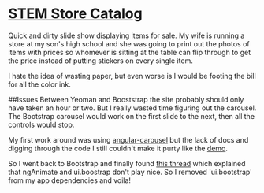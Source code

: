 # [STEM Store Catalog](http://stem-store.translunardesigns.com/)
Quick and dirty slide show displaying items for sale. My wife is running a store at my son's high school and she was going to print out the photos of items with prices so whomever is sitting at the table can flip through to get the price instead of putting stickers on every single item.

I hate the idea of wasting paper, but even worse is I would be footing the bill for all the color ink.


##Issues
Between Yeoman and Booststrap the site probably should only have taken an hour or two. But I really wasted time figuring out the carousel. The Bootstrap carousel would work on the first slide to the next, then all the controls would stop.

My first work around was using [angular-carousel](https://github.com/revolunet/angular-carousel) but the lack of docs and digging through the code I still couldn't make it purty like the [demo](http://blog.revolunet.com/angular-carousel/).

So I went back to Bootstrap and finally found [this thread](http://stackoverflow.com/questions/22641834/angularjs-corousel-stops-working) which explained that ngAnimate and ui.boostrap don't play nice. So I removed 'ui.bootstrap' from my app dependencies and voila!